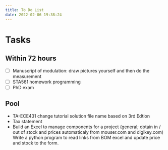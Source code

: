 ```yaml
---
title: To Do List
date: 2022-02-06 19:38:24
---
```


# Tasks

## Within 72 hours
- [ ] Manuscript of modulation: draw pictures yourself and then do the measurement
- [ ] STA561 homework programming
- [ ] PhD exam

## Pool
- TA-ECE431 change tutorial solution file name based on 3rd Edtion
- Tax statement
- Build an Excel to manage components for a project (general; obtain in / out of stock and prices automaticaly from mouser.com and digikey.com) Write a python program to read links from BOM excel and update price and stock to the form.

